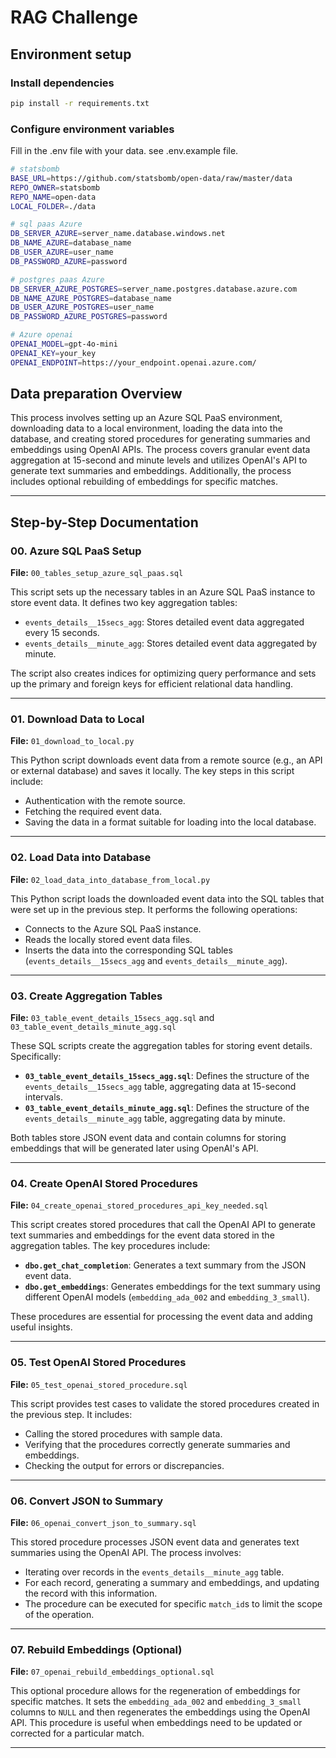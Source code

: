 # RAG Challenge

## Environment setup

### Install dependencies

```bash
pip install -r requirements.txt
```

### Configure environment variables

Fill in the .env file with your data. see .env.example file.

```bash
# statsbomb
BASE_URL=https://github.com/statsbomb/open-data/raw/master/data
REPO_OWNER=statsbomb
REPO_NAME=open-data
LOCAL_FOLDER=./data

# sql paas Azure
DB_SERVER_AZURE=server_name.database.windows.net
DB_NAME_AZURE=database_name
DB_USER_AZURE=user_name
DB_PASSWORD_AZURE=password

# postgres paas Azure
DB_SERVER_AZURE_POSTGRES=server_name.postgres.database.azure.com
DB_NAME_AZURE_POSTGRES=database_name
DB_USER_AZURE_POSTGRES=user_name
DB_PASSWORD_AZURE_POSTGRES=password

# Azure openai
OPENAI_MODEL=gpt-4o-mini
OPENAI_KEY=your_key
OPENAI_ENDPOINT=https://your_endpoint.openai.azure.com/
```

## Data preparation Overview

This process involves setting up an Azure SQL PaaS environment, downloading data to a local environment, loading the data into the database, and creating stored procedures for generating summaries and embeddings using OpenAI APIs. The process covers granular event data aggregation at 15-second and minute levels and utilizes OpenAI's API to generate text summaries and embeddings. Additionally, the process includes optional rebuilding of embeddings for specific matches.

---

## Step-by-Step Documentation

### 00. Azure SQL PaaS Setup

**File:** `00_tables_setup_azure_sql_paas.sql`

This script sets up the necessary tables in an Azure SQL PaaS instance to store event data. It defines two key aggregation tables: 
- `events_details__15secs_agg`: Stores detailed event data aggregated every 15 seconds.
- `events_details__minute_agg`: Stores detailed event data aggregated by minute.

The script also creates indices for optimizing query performance and sets up the primary and foreign keys for efficient relational data handling.

---

### 01. Download Data to Local

**File:** `01_download_to_local.py`

This Python script downloads event data from a remote source (e.g., an API or external database) and saves it locally. The key steps in this script include:
- Authentication with the remote source.
- Fetching the required event data.
- Saving the data in a format suitable for loading into the local database.

---

### 02. Load Data into Database

**File:** `02_load_data_into_database_from_local.py`

This Python script loads the downloaded event data into the SQL tables that were set up in the previous step. It performs the following operations:
- Connects to the Azure SQL PaaS instance.
- Reads the locally stored event data files.
- Inserts the data into the corresponding SQL tables (`events_details__15secs_agg` and `events_details__minute_agg`).

---

### 03. Create Aggregation Tables

**File:** `03_table_event_details_15secs_agg.sql` and `03_table_event_details_minute_agg.sql`

These SQL scripts create the aggregation tables for storing event details. Specifically:
- **`03_table_event_details_15secs_agg.sql`**: Defines the structure of the `events_details__15secs_agg` table, aggregating data at 15-second intervals.
- **`03_table_event_details_minute_agg.sql`**: Defines the structure of the `events_details__minute_agg` table, aggregating data by minute.

Both tables store JSON event data and contain columns for storing embeddings that will be generated later using OpenAI's API.

---

### 04. Create OpenAI Stored Procedures

**File:** `04_create_openai_stored_procedures_api_key_needed.sql`

This script creates stored procedures that call the OpenAI API to generate text summaries and embeddings for the event data stored in the aggregation tables. The key procedures include:
- **`dbo.get_chat_completion`**: Generates a text summary from the JSON event data.
- **`dbo.get_embeddings`**: Generates embeddings for the text summary using different OpenAI models (`embedding_ada_002` and `embedding_3_small`).

These procedures are essential for processing the event data and adding useful insights.

---

### 05. Test OpenAI Stored Procedures

**File:** `05_test_openai_stored_procedure.sql`

This script provides test cases to validate the stored procedures created in the previous step. It includes:
- Calling the stored procedures with sample data.
- Verifying that the procedures correctly generate summaries and embeddings.
- Checking the output for errors or discrepancies.

---

### 06. Convert JSON to Summary

**File:** `06_openai_convert_json_to_summary.sql`

This stored procedure processes JSON event data and generates text summaries using the OpenAI API. The process involves:
- Iterating over records in the `events_details__minute_agg` table.
- For each record, generating a summary and embeddings, and updating the record with this information.
- The procedure can be executed for specific `match_id`s to limit the scope of the operation.

---

### 07. Rebuild Embeddings (Optional)

**File:** `07_openai_rebuild_embeddings_optional.sql`

This optional procedure allows for the regeneration of embeddings for specific matches. It sets the `embedding_ada_002` and `embedding_3_small` columns to `NULL` and then regenerates the embeddings using the OpenAI API. This procedure is useful when embeddings need to be updated or corrected for a particular match.

---
